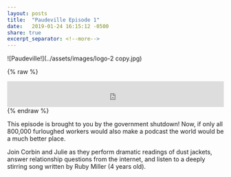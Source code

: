 ```yaml
---
layout: posts
title:  "Paudeville Episode 1"
date:   2019-01-24 16:15:12 -0500
share: true
excerpt_separator: <!--more-->
---
```


![Paudeville!](../assets/images/logo-2 copy.jpg)

{% raw %}
<iframe 
  frameborder="0" 
  width="100%"     
  height="60"
  src="https://drive.google.com/file/d/1zrYgEKP_CXp8_H_lnQw2pKCKq5j4PPQ2/preview">
</iframe>
{% endraw %}

This episode is brought to you by the government shutdown! Now, if only all 800,000 furloughed workers would also make a podcast the world would be a much better place.

Join Corbin and Julie as they perform dramatic readings of dust jackets, answer relationship questions from the internet, and listen to a deeply stirring song written by Ruby Miller (4 years old).

<!--more-->

